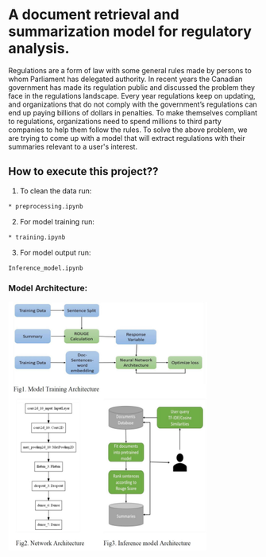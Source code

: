 # A document retrieval and summarization model for regulatory analysis.

Regulations are a form of law with some general rules made by persons to whom Parliament has delegated authority. In recent years the Canadian government has made its regulation public and discussed the problem they face in the regulations landscape. Every year regulations keep on updating, and organizations that do not comply with the government’s regulations can end up paying billions of dollars in penalties. To make themselves compliant to regulations, organizations need to spend millions to third party companies to help them follow the rules.
To solve the above problem, we are trying to come up with a model that will extract regulations with their summaries relevant to a user's interest.

## How to execute this project??

 1. To clean the data run:
 ```bash
* preprocessing.ipynb
```
2. For model training run:
```bash
* training.ipynb
```
3. For model output run:
```bash
Inference_model.ipynb
```

### Model Architecture:
<img src="https://github.com/kshirabdhip/Data-Science---MRP/blob/master/model_architecture.png" width="400" height="500" alt="centered image">
